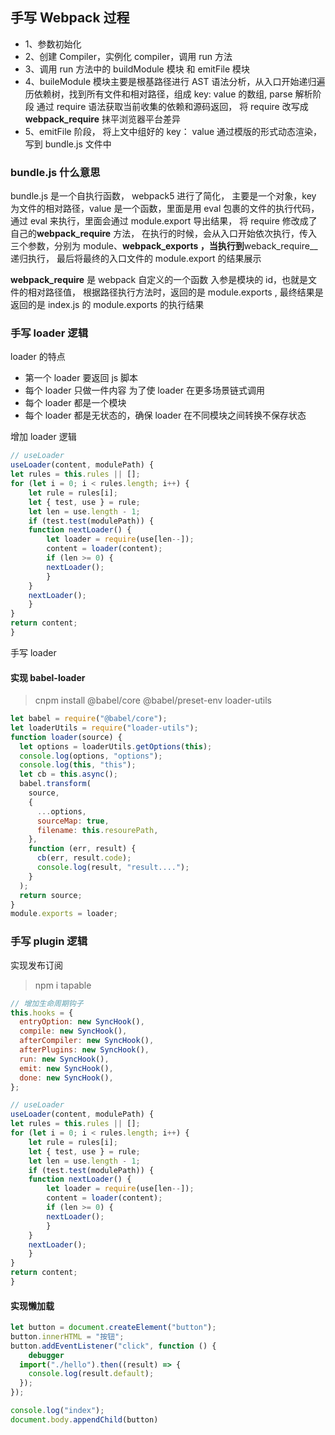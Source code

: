 ## 手写 Webpack 过程

- 1、参数初始化
- 2、创建 Compiler，实例化 compiler，调用 run 方法
- 3、调用 run 方法中的 buildModule 模块 和 emitFile 模块
- 4、buileModule 模块主要是根基路径进行 AST 语法分析，从入口开始递归遍历依赖树，找到所有文件和相对路径，组成 key: value 的数组,
  parse 解析阶段 通过 require 语法获取当前收集的依赖和源码返回， 将 require 改写成**webpack_require** 抹平浏览器平台差异
- 5、emitFile 阶段， 将上文中组好的 key： value 通过模版的形式动态渲染，写到 bundle.js 文件中

### bundle.js 什么意思

bundle.js 是一个自执行函数， webpack5 进行了简化， 主要是一个对象，key 为文件的相对路径，value 是一个函数，里面是用 eval 包裹的文件的执行代码，通过 eval 来执行，里面会通过 module.export 导出结果， 将 require 修改成了自己的**webpack_require** 方法， 在执行的时候，会从入口开始依次执行，传入三个参数，分别为 module、**webpack_exports ，当执行到**weback_require\_\_ 递归执行， 最后将最终的入口文件的 module.export 的结果展示

**webpack_require** 是 webpack 自定义的一个函数 入参是模块的 id，也就是文件的相对路径值， 根据路径执行方法时，返回的是 module.exports ,
最终结果是返回的是 index.js 的 module.exports 的执行结果

### 手写 loader 逻辑

loader 的特点

- 第一个 loader 要返回 js 脚本
- 每个 loader 只做一件内容 为了使 loader 在更多场景链式调用
- 每个 loader 都是一个模块
- 每个 loader 都是无状态的，确保 loader 在不同模块之间转换不保存状态

增加 loader 逻辑

```js
// useLoader
useLoader(content, modulePath) {
let rules = this.rules || [];
for (let i = 0; i < rules.length; i++) {
    let rule = rules[i];
    let { test, use } = rule;
    let len = use.length - 1;
    if (test.test(modulePath)) {
    function nextLoader() {
        let loader = require(use[len--]);
        content = loader(content);
        if (len >= 0) {
        nextLoader();
        }
    }
    nextLoader();
    }
}
return content;
}
```

手写 loader

#### 实现 babel-loader

> cnpm install @babel/core @babel/preset-env loader-utils

```js
let babel = require("@babel/core");
let loaderUtils = require("loader-utils");
function loader(source) {
  let options = loaderUtils.getOptions(this);
  console.log(options, "options");
  console.log(this, "this");
  let cb = this.async();
  babel.transform(
    source,
    {
      ...options,
      sourceMap: true,
      filename: this.resourePath,
    },
    function (err, result) {
      cb(err, result.code);
      console.log(result, "result....");
    }
  );
  return source;
}
module.exports = loader;
```

### 手写 plugin 逻辑

实现发布订阅

> npm i tapable

```js
// 增加生命周期钩子
this.hooks = {
  entryOption: new SyncHook(),
  compile: new SyncHook(),
  afterCompiler: new SyncHook(),
  afterPlugins: new SyncHook(),
  run: new SyncHook(),
  emit: new SyncHook(),
  done: new SyncHook(),
};
```

```js
// useLoader
useLoader(content, modulePath) {
let rules = this.rules || [];
for (let i = 0; i < rules.length; i++) {
    let rule = rules[i];
    let { test, use } = rule;
    let len = use.length - 1;
    if (test.test(modulePath)) {
    function nextLoader() {
        let loader = require(use[len--]);
        content = loader(content);
        if (len >= 0) {
        nextLoader();
        }
    }
    nextLoader();
    }
}
return content;
}
```



####  实现懒加载



```js
let button = document.createElement("button");
button.innerHTML = "按钮";
button.addEventListener("click", function () {
    debugger
  import("./hello").then((result) => {
    console.log(result.default);
  });
});

console.log("index");
document.body.appendChild(button)
```

